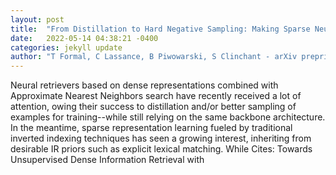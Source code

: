 ```yaml
---
layout: post
title:  "From Distillation to Hard Negative Sampling: Making Sparse Neural IR Models More Effective"
date:   2022-05-14 04:38:21 -0400
categories: jekyll update
author: "T Formal, C Lassance, B Piwowarski, S Clinchant - arXiv preprint arXiv:2205.04733, 2022"
---
```

Neural retrievers based on dense representations combined with Approximate Nearest Neighbors search have recently received a lot of attention, owing their success to distillation and/or better sampling of examples for training--while still relying on the same backbone architecture. In the meantime, sparse representation learning fueled by traditional inverted indexing techniques has seen a growing interest, inheriting from desirable IR priors such as explicit lexical matching. While Cites: Towards Unsupervised Dense Information Retrieval with